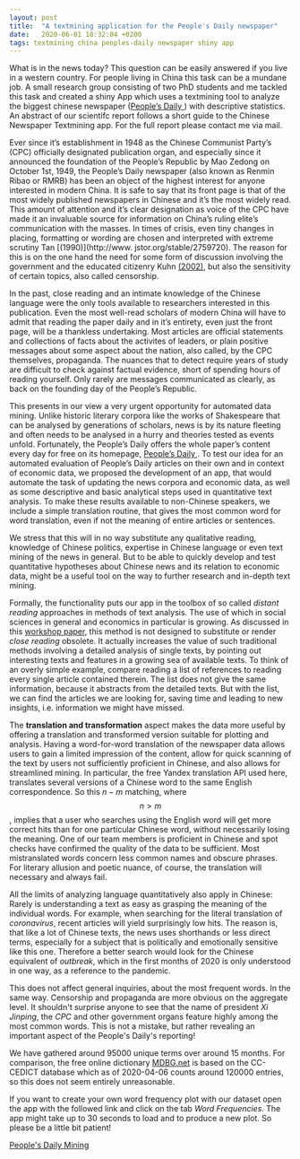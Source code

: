 ```yaml
---
layout: post
title:  "A textmining application for the People's Daily newspaper"
date:   2020-06-01 18:32:04 +0200
tags: textmining china peoples-daily newspaper shiny app
---
```

What is in the news today? This question can be easily answered if you live in a western country. For people living in China this task can be a mundane job. A small research group consisting of two PhD students and me tackled this task and created a shiny App which uses a textmining tool to analyze the biggest chinese newspaper ([People’s Daily ](paper.people.com)) with descriptive statistics. An abstract of our scientifc report follows a short guide to the Chinese Newspaper Textmining app. For the full report please contact me via mail.

Ever since it’s establishment in 1948 as the Chinese Communist Party’s (CPC) officially
designated publication organ, and especially since it announced the foundation of the
People’s Republic by Mao Zedong on October 1st, 1949, the People’s Daily newspaper
(also known as Renmin Ribao or RMRB) has been an object of the highest interest
for anyone interested in modern China. It is safe to say that its front page is that
of the most widely published newspapers in Chinese and it’s the most widely read.
This amount of attention and it’s clear designation as voice of the CPC have made
it an invaluable source for information on China’s ruling elite’s communication with
the masses. In times of crisis, even tiny changes in placing, formatting or wording are
chosen and interpreted with extreme scrutiny Tan [(1990)](http://www.
jstor.org/stable/2759720). The reason for this is on
the one hand the need for some form of discussion involving the government and the
educated citizenry Kuhn [(2002)](https://www.sup.org/books/title/?id=1845), but also the sensitivity of certain topics, also called
censorship.

In the past, close reading and an intimate knowledge of the Chinese language were
the only tools available to researchers interested in this publication. Even the most
well-read scholars of modern China will have to admit that reading the paper daily
and in it’s entirety, even just the front page, will be a thankless undertaking. Most
articles are official statements and collections of facts about the activites of leaders,
or plain positive messages about some aspect about the nation, also called, by the
CPC themselves, propaganda. The nuances that to detect require years of study are
difficult to check against factual evidence, short of spending hours of reading yourself.
Only rarely are messages communicated as clearly, as back on the founding day of the
People’s Republic.

This presents in our view a very urgent opportunity for automated data mining.
Unlike historic literary corpora like the works of Shakespeare that can be analysed by
generations of scholars, news is by its nature fleeting and often needs to be analysed in
a hurry and theories tested as events unfold. Fortunately, the People’s Daily offers the
whole paper’s content every day for free on its homepage, [People’s Daily ](paper.people.com).
To test our idea for an automated evaluation of People’s Daily articles on their own
and in context of economic data, we proposed the development of an app, that would
automate the task of updating the news corpora and economic data, as well as some
descriptive and basic analytical steps used in quantitative text analysis. To make these
results available to non-Chinese speakers, we include a simple translation routine, that
gives the most common word for word translation, even if not the meaning of entire
articles or sentences.

We stress that this will in no way substitute any qualitative reading, knowledge of
Chinese politics, expertise in Chinese language or even text mining of the news in
general. But to be able to quickly develop and test quantitative hypotheses about
Chinese news and its relation to economic data, might be a useful tool on the way to
further research and in-depth text mining.

Formally, the functionality puts our app in the toolbox of so called *distant reading* approaches in methods of text analysis. The use of which in social sciences in general and economics in particular is growing. As discussed in this [workshop paper](http://ceur-ws.org/Vol-1786/scrivner.pdf), this method is not designed to substitute or render *close reading* obsolete. It actually increases the value of such traditional methods involving a detailed analysis of single texts, by pointing out interesting texts and features in a growing sea of available texts. To think of an overly simple example, compare reading a list of references to reading every single article contained therein. The list does not give the same information, because it abstracts from the detailed texts. But with the list, we can find the articles we are looking for, saving time and leading to new insights, i.e. information we might have missed.

The **translation and transformation** aspect makes the data more useful by offering a translation and transformed version suitable for plotting and analysis. Having a word-for-word translation of the newspaper data allows users to gain a limited impression of the content, allow for quick scanning of the text by users not sufficiently proficient in Chinese, and also allows for streamlined mining. In particular, the free Yandex translation API used here, translates several versions of a Chinese word to the same English correspondence. So this $n-m$ matching, where $$n>m$$, implies that a user who searches using the English word will get more correct hits than for one particular Chinese word, without necessarily losing the meaning. One of our team members is proficient in Chinese and spot checks have confirmed the quality of the data to be sufficient. Most mistranslated words concern less common names and obscure phrases. For literary allusion and poetic nuance, of course, the translation will necessary and always fail.

All the limits of analyzing language quantitatively also apply in Chinese: Rarely is understanding a text as easy as grasping the meaning of the individual words. For example, when searching for the literal translation of *coronavirus*, recent articles will yield surprisingly low hits. The reason is, that like a lot of Chinese texts, the news uses shorthands or less direct terms, especially for a subject that is politically and emotionally sensitive like this one. Therefore a better search would look for the Chinese equivalent of *outbreak*, which in the first months of 2020 is only understood in one way, as a reference to the pandemic.

This does not affect general inquiries, about the most frequent words. In the same way. Censorship and propaganda are more obvious on the aggregate level. It shouldn't surprise anyone to see that the name of president *Xi Jinping*, the *CPC* and other government organs feature highly among the most common words. This is not a mistake, but rather revealing an important aspect of the People's Daily's reporting!

We have gathered around 95000 unique terms over around 15 months. For comparison, the free online dictionary [MDBG.net](https://www.mdbg.net/chinese/dictionary?page=cedict) is based on the CC-CEDICT database which as of 2020-04-06 counts around 120000 entries, so this does not seem entirely unreasonable.

If you want to create your own word frequency plot with our dataset open the app with the followed link and click on the tab *Word Frequencies*. The app might take up to 30 seconds to load and to produce a new plot. So please be a little bit patient!

[People's Daily Mining](https://ds-blog.shinyapps.io/Chinese_Newspaper_Textmining/)
